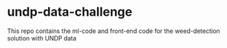 # undp-data-challenge
This repo contains the ml-code and front-end code for the weed-detection solution with UNDP data
